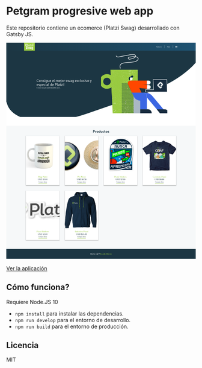 # Petgram progresive web app

Este repositorio contiene un ecomerce (Platzi Swag) desarrollado con Gatsby JS.

![Captura de la App](./readme-static/captura.png)

[Ver la aplicación](https://platziswag-ricardo-medina.netlify.com/)

## Cómo funciona?

Requiere Node.JS 10

- `npm install` para instalar las dependencias.
- `npm run develop` para el entorno de desarrollo.
- `npm run build` para el entorno de producción.

## Licencia

MIT
